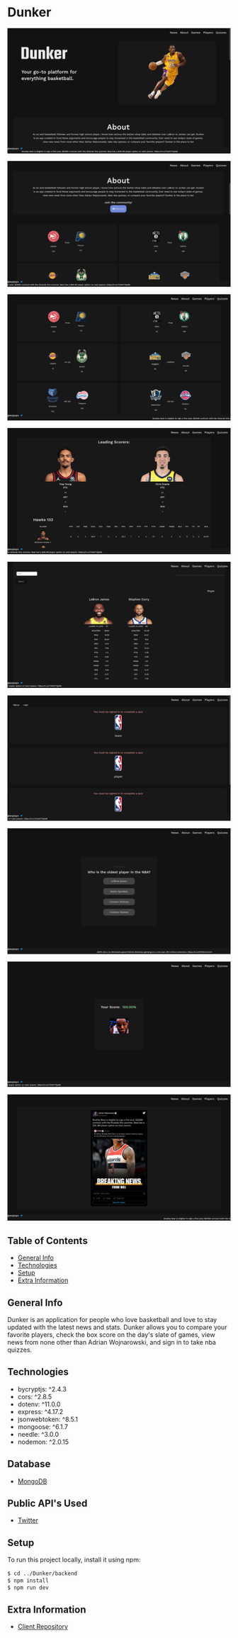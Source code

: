 # Dunker

[<img src="/public/screenshots/home.png">](https://Dunker.vercel.app)

[<img src="/public/screenshots/about.png">](https://Dunker.vercel.app)

[<img src="/public/screenshots/games.png">](https://Dunker.vercel.app)

[<img src="/public/screenshots/boxscore.png">](https://Dunker.vercel.app)

[<img src="/public/screenshots/player.png">](https://Dunker.vercel.app)

[<img src="/public/screenshots/quiz.png">](https://Dunker.vercel.app)

[<img src="/public/screenshots/question.png">](https://Dunker.vercel.app)

[<img src="/public/screenshots/score.png">](https://Dunker.vercel.app)

[<img src="/public/screenshots/news.png">](https://Dunker.vercel.app)

## Table of Contents

- [General Info](#general-info)
- [Technologies](#technologies)
- [Setup](#setup)
- [Extra Information](#extra-information)

## General Info

Dunker is an application for people who love basketball and love to stay updated with the latest news and stats. Dunker allows you to compare your favorite players, check the box score on the day's slate of games, view news from none other than Adrian Wojnarowski, and sign in to take nba quizzes.

## Technologies

- bycryptjs: ^2.4.3
- cors: ^2.8.5
- dotenv: ^11.0.0
- express: ^4.17.2
- jsonwebtoken: ^8.5.1
- mongoose: ^6.1.7
- needle: ^3.0.0
- nodemon: ^2.0.15

## Database

- [MongoDB](https://www.mongodb.com/)

## Public API's Used

- [Twitter](https://developer.twitter.com/en/docs/twitter-api)

## Setup

To run this project locally, install it using npm:

```
$ cd ../Dunker/backend
$ npm install
$ npm run dev
```

## Extra Information

- [Client Repository](https://github.com/BostonRohan/dunker)
